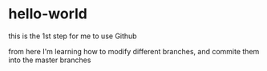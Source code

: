 # hello-world
this is the 1st step for me to use Github

from here I'm learning how to modify different branches, and commite them into the master branches
